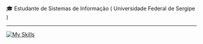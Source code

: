 
<p>🎓 Estudante de Sistemas de Informação ( Universidade Federal de Sergipe ) </p>
<hr>

[![My Skills](https://skillicons.dev/icons?i=pandas,python,arduino,postman,mysql,mongodb,git)](https://skillicons.dev)
<!-- kafka,docker,aws -->
